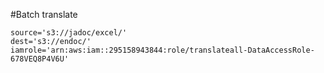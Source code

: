 #Batch translate

```
source='s3://jadoc/excel/'
dest='s3://endoc/'
iamrole='arn:aws:iam::295158943844:role/translateall-DataAccessRole-678VEQ8P4V6U'
```
